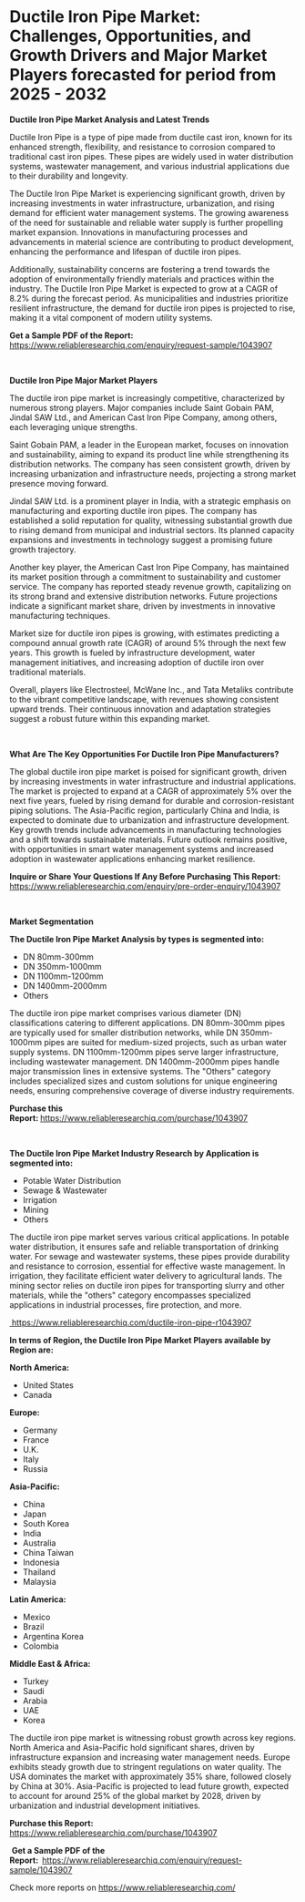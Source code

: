 <p><h1>Ductile Iron Pipe Market: Challenges, Opportunities, and Growth Drivers and Major Market Players forecasted for period from 2025 - 2032</h1></p><p><strong>Ductile Iron Pipe Market Analysis and Latest Trends</strong></p>
<p><p>Ductile Iron Pipe is a type of pipe made from ductile cast iron, known for its enhanced strength, flexibility, and resistance to corrosion compared to traditional cast iron pipes. These pipes are widely used in water distribution systems, wastewater management, and various industrial applications due to their durability and longevity. </p><p>The Ductile Iron Pipe Market is experiencing significant growth, driven by increasing investments in water infrastructure, urbanization, and rising demand for efficient water management systems. The growing awareness of the need for sustainable and reliable water supply is further propelling market expansion. Innovations in manufacturing processes and advancements in material science are contributing to product development, enhancing the performance and lifespan of ductile iron pipes.</p><p>Additionally, sustainability concerns are fostering a trend towards the adoption of environmentally friendly materials and practices within the industry. The Ductile Iron Pipe Market is expected to grow at a CAGR of 8.2% during the forecast period. As municipalities and industries prioritize resilient infrastructure, the demand for ductile iron pipes is projected to rise, making it a vital component of modern utility systems.</p></p>
<p><strong>Get a Sample PDF of the Report:&nbsp;</strong> <a href="https://www.reliableresearchiq.com/enquiry/request-sample/1043907?utm_campaign=2810&utm_medium=2&utm_source=Github&utm_content=ia&utm_term=02042025&utm_id=ductile-iron-pipe">https://www.reliableresearchiq.com/enquiry/request-sample/1043907</a></p>
<p>&nbsp;</p>
<p><strong>Ductile Iron Pipe Major Market Players</strong></p>
<p><p>The ductile iron pipe market is increasingly competitive, characterized by numerous strong players. Major companies include Saint Gobain PAM, Jindal SAW Ltd., and American Cast Iron Pipe Company, among others, each leveraging unique strengths. </p><p>Saint Gobain PAM, a leader in the European market, focuses on innovation and sustainability, aiming to expand its product line while strengthening its distribution networks. The company has seen consistent growth, driven by increasing urbanization and infrastructure needs, projecting a strong market presence moving forward. </p><p>Jindal SAW Ltd. is a prominent player in India, with a strategic emphasis on manufacturing and exporting ductile iron pipes. The company has established a solid reputation for quality, witnessing substantial growth due to rising demand from municipal and industrial sectors. Its planned capacity expansions and investments in technology suggest a promising future growth trajectory.</p><p>Another key player, the American Cast Iron Pipe Company, has maintained its market position through a commitment to sustainability and customer service. The company has reported steady revenue growth, capitalizing on its strong brand and extensive distribution networks. Future projections indicate a significant market share, driven by investments in innovative manufacturing techniques.</p><p>Market size for ductile iron pipes is growing, with estimates predicting a compound annual growth rate (CAGR) of around 5% through the next few years. This growth is fueled by infrastructure development, water management initiatives, and increasing adoption of ductile iron over traditional materials. </p><p>Overall, players like Electrosteel, McWane Inc., and Tata Metaliks contribute to the vibrant competitive landscape, with revenues showing consistent upward trends. Their continuous innovation and adaptation strategies suggest a robust future within this expanding market.</p></p>
<p>&nbsp;</p>
<p><strong>What Are The Key Opportunities For Ductile Iron Pipe Manufacturers?</strong></p>
<p><p>The global ductile iron pipe market is poised for significant growth, driven by increasing investments in water infrastructure and industrial applications. The market is projected to expand at a CAGR of approximately 5% over the next five years, fueled by rising demand for durable and corrosion-resistant piping solutions. The Asia-Pacific region, particularly China and India, is expected to dominate due to urbanization and infrastructure development. Key growth trends include advancements in manufacturing technologies and a shift towards sustainable materials. Future outlook remains positive, with opportunities in smart water management systems and increased adoption in wastewater applications enhancing market resilience.</p></p>
<p><strong>Inquire or Share Your Questions If Any Before Purchasing This Report:</strong> <a href="https://www.reliableresearchiq.com/enquiry/pre-order-enquiry/1043907?utm_campaign=2810&utm_medium=2&utm_source=Github&utm_content=ia&utm_term=02042025&utm_id=ductile-iron-pipe">https://www.reliableresearchiq.com/enquiry/pre-order-enquiry/1043907</a></p>
<p>&nbsp;</p>
<p><strong>Market Segmentation</strong></p>
<p><strong>The Ductile Iron Pipe Market Analysis by types is segmented into:</strong></p>
<p><ul><li>DN 80mm-300mm</li><li>DN 350mm-1000mm</li><li>DN 1100mm-1200mm</li><li>DN 1400mm-2000mm</li><li>Others</li></ul></p>
<p><p>The ductile iron pipe market comprises various diameter (DN) classifications catering to different applications. DN 80mm-300mm pipes are typically used for smaller distribution networks, while DN 350mm-1000mm pipes are suited for medium-sized projects, such as urban water supply systems. DN 1100mm-1200mm pipes serve larger infrastructure, including wastewater management. DN 1400mm-2000mm pipes handle major transmission lines in extensive systems. The "Others" category includes specialized sizes and custom solutions for unique engineering needs, ensuring comprehensive coverage of diverse industry requirements.</p></p>
<p><strong>Purchase this Report:&nbsp;</strong><a href="https://www.reliableresearchiq.com/purchase/1043907?utm_campaign=2810&utm_medium=2&utm_source=Github&utm_content=ia&utm_term=02042025&utm_id=ductile-iron-pipe">https://www.reliableresearchiq.com/purchase/1043907</a></p>
<p>&nbsp;</p>
<p><strong>The Ductile Iron Pipe Market Industry Research by Application is segmented into:</strong></p>
<p><ul><li>Potable Water Distribution</li><li>Sewage & Wastewater</li><li>Irrigation</li><li>Mining</li><li>Others</li></ul></p>
<p><p>The ductile iron pipe market serves various critical applications. In potable water distribution, it ensures safe and reliable transportation of drinking water. For sewage and wastewater systems, these pipes provide durability and resistance to corrosion, essential for effective waste management. In irrigation, they facilitate efficient water delivery to agricultural lands. The mining sector relies on ductile iron pipes for transporting slurry and other materials, while the "others" category encompasses specialized applications in industrial processes, fire protection, and more.</p></p>
<p><a href="https://www.reliableresearchiq.com/ductile-iron-pipe-r1043907?utm_campaign=2810&utm_medium=2&utm_source=Github&utm_content=ia&utm_term=02042025&utm_id=ductile-iron-pipe">&nbsp;https://www.reliableresearchiq.com/ductile-iron-pipe-r1043907</a></p>
<p><strong>In terms of Region, the Ductile Iron Pipe Market Players available by Region are:</strong></p>
<p>
    <p> <strong> North America: </strong>
        <ul>
            <li>United States</li>
            <li>Canada</li>
        </ul>
        </p> 
    <p> <strong> Europe: </strong>
        <ul>
            <li>Germany</li>
            <li>France</li>
            <li>U.K.</li>
            <li>Italy</li>
            <li>Russia</li>
        </ul>
        </p> 
    <p> <strong> Asia-Pacific: </strong>
        <ul>
            <li>China</li>
            <li>Japan</li>
            <li>South Korea</li>
            <li>India</li>
            <li>Australia</li>
            <li>China Taiwan</li>
            <li>Indonesia</li>
            <li>Thailand</li>
            <li>Malaysia</li>
        </ul>
        </p> 
    <p> <strong> Latin America: </strong>
        <ul>
            <li>Mexico</li>
            <li>Brazil</li>
            <li>Argentina Korea</li>
            <li>Colombia</li>
        </ul>
        </p> 
    <p> <strong> Middle East & Africa: </strong>
        <ul>
            <li>Turkey</li>
            <li>Saudi</li>
            <li>Arabia</li>
            <li>UAE</li>
            <li>Korea</li>
        </ul>
    </p>
    </p>
<p><p>The ductile iron pipe market is witnessing robust growth across key regions. North America and Asia-Pacific hold significant shares, driven by infrastructure expansion and increasing water management needs. Europe exhibits steady growth due to stringent regulations on water quality. The USA dominates the market with approximately 35% share, followed closely by China at 30%. Asia-Pacific is projected to lead future growth, expected to account for around 25% of the global market by 2028, driven by urbanization and industrial development initiatives.</p></p>
<p><strong>Purchase this Report: </strong><a href="https://www.reliableresearchiq.com/purchase/1043907?utm_campaign=2810&utm_medium=2&utm_source=Github&utm_content=ia&utm_term=02042025&utm_id=ductile-iron-pipe">https://www.reliableresearchiq.com/purchase/1043907</a></p>
<p>&nbsp;<strong>Get a Sample PDF of the Report:&nbsp;&nbsp;</strong><a href="https://www.reliableresearchiq.com/enquiry/request-sample/1043907?utm_campaign=2810&utm_medium=2&utm_source=Github&utm_content=ia&utm_term=02042025&utm_id=ductile-iron-pipe">https://www.reliableresearchiq.com/enquiry/request-sample/1043907</a></p>
<p><strong></strong></p>
<p>Check more reports on <a href="https://www.reliableresearchiq.com/?utm_campaign=2810&utm_medium=2&utm_source=Github&utm_content=ia&utm_term=02042025&utm_id=ductile-iron-pipe">https://www.reliableresearchiq.com/</a></p>